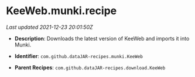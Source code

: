 # KeeWeb.munki.recipe

_Last updated 2021-12-23 20:01:50Z_

- **Description**: Downloads the latest version of KeeWeb and imports it into Munki.

- **Identifier**: `com.github.dataJAR-recipes.munki.KeeWeb`

- **Parent Recipes**: `com.github.dataJAR-recipes.download.KeeWeb`
